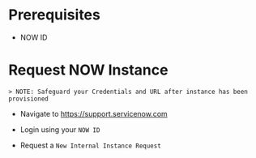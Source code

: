 # Prerequisites

* NOW ID

# Request NOW Instance

    > NOTE: Safeguard your Credentials and URL after instance has been provisioned

* Navigate to https://support.servicenow.com

* Login using your `NOW ID`

* Request a `New Internal Instance Request`